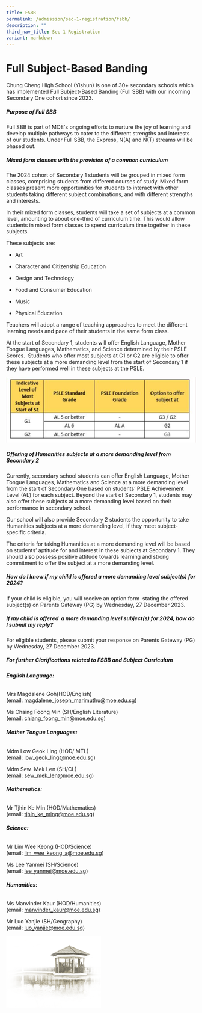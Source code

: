 ```yaml
---
title: FSBB
permalink: /admission/sec-1-registration/fsbb/
description: ""
third_nav_title: Sec 1 Registration
variant: markdown
---
```

# **Full Subject-Based Banding**

Chung Cheng High School (Yishun) is one of 30+ secondary schools which has implemented Full Subject-Based Banding (Full SBB) with our incoming Secondary One cohort since 2023.

##### **Purpose of Full SBB**
Full SBB is part of MOE's ongoing efforts to nurture the joy of learning and develop multiple pathways to cater to the different strengths and interests of our students.  Under Full SBB, the Express, N(A) and N(T) streams will be phased out.

##### **Mixed form classes with the provision of a common curriculum**
The 2024&nbsp;cohort of Secondary 1 students will be grouped in&nbsp;mixed form classes, comprising students from different courses of study. Mixed form classes present more opportunities for students to interact with other students taking different subject combinations, and with different strengths and interests.

In their mixed form classes, students will take a set of subjects at a common level, amounting to about one-third of curriculum time. This would allow students in mixed form classes to spend curriculum time together in these subjects.

These subjects are:

*   Art
    
*   Character and Citizenship Education
    
*   Design and Technology
    
*   Food and Consumer Education
    
*   Music
    
*   Physical Education
    

Teachers will adopt a&nbsp;range of teaching approaches&nbsp;to meet the different learning needs and pace of their students in the same form class.

At the start of Secondary 1, students will offer&nbsp;English Language, Mother Tongue Languages, Mathematics, and Science&nbsp;determined by their PSLE Scores.&nbsp;&nbsp;Students who offer most subjects at G1 or G2 are eligible to&nbsp;offer these subjects at a&nbsp;more demanding level from the start of Secondary 1 if they have performed well in these subjects at the PSLE.

![](/images/Admission/Sec%201%20Registration/FSBB_pic_1.jpg)

##### **Offering of Humanities subjects at a more demanding level from Secondary 2**

Currently, secondary school students can offer English Language, Mother Tongue Languages, Mathematics and Science at a more demanding level from the start of Secondary One based on students’ PSLE Achievement Level (AL) for each subject. Beyond the start of Secondary 1, students may also offer these subjects at a more demanding level based on their performance in secondary school.

Our school will also provide Secondary 2 students the opportunity to take Humanities subjects at a more demanding level, if they meet subject-specific criteria.

The criteria for taking Humanities at a more demanding level will be based on students’ aptitude for and interest in these subjects at Secondary 1. They should also possess positive attitude towards learning and strong commitment to offer the subject at a more demanding level.

##### **How do I know if my child is offered a more demanding level subject(s) for 2024?**

If your child is eligible, you will receive an option form&nbsp; stating the offered subject(s) on Parents Gateway (PG) by&nbsp;Wednesday, 27&nbsp;December 2023.

##### **If my child is offered&nbsp;&nbsp;a more demanding level subject(s)&nbsp;for 2024, how do I submit my reply?**

For eligible students, please submit your response on Parents Gateway (PG) by&nbsp;Wednesday, 27 December 2023.


##### **For further Clarifications related to FSBB and Subject Curriculum**

###### **English Language:**

Mrs Magdalene Goh(HOD/English)  
(email:&nbsp;[magdalene\_joseph\_marimuthu@moe.edu.sg](mailto:magdalene_joseph_marimuthu@moe.edu.sg))

  

Ms Chaing Foong Min (SH/English Literature)<br>
(email:&nbsp;[chiang\_foong\_min@moe.edu.sg](mailto:chiang_foong_min@moe.edu.sg))

###### **Mother Tongue Languages:**
Mdm Low Geok Ling (HOD/ MTL)  
(email:&nbsp;[low\_geok\_ling@moe.edu.sg](mailto:low_geok_ling@moe.edu.sg))
  
Mdm Sew&nbsp; Mek Len (SH/CL)<br>
(email:&nbsp;[sew\_mek\_len@moe.edu.sg](mailto:sew_mek_len@moe.edu.sg))

###### **Mathematics:**

Mr Tjhin Ke Min (HOD/Mathematics)  
(email:&nbsp;[tjhin\_ke\_ming@moe.edu.sg](mailto:tjhin_ke_ming@moe.edu.sg))

###### **Science:**

Mr Lim Wee Keong (HOD/Science)  
(email:&nbsp;[lim\_wee\_keong\_a@moe.edu.sg](mailto:lim_wee_keong_a@moe.edu.sg))

Ms Lee Yanmei&nbsp;(SH/Science)<br>
(email:&nbsp;[lee\_yanmei@moe.edu.sg](mailto:lee_yanmei@moe.edu.sg))

###### **Humanities:**

Ms Manvinder Kaur&nbsp;(HOD/Humanities)  
(email:&nbsp;[manvinder\_kaur@moe.edu.sg](mailto:manvinder_kaur@moe.edu.sg))

Mr Luo Yanjie (SH/Geography)<br>
(email:&nbsp;[luo\_yanjie@moe.edu.sg](mailto:luo_yanjie@moe.edu.sg))

<img src="/images/pavilion.png" style="width:50%">